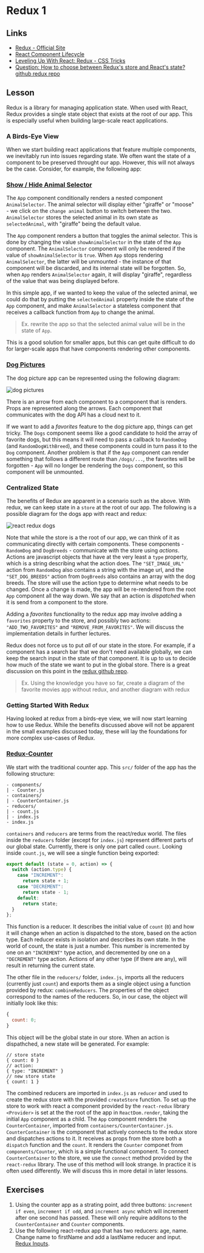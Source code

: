 # Redux 1

## Links

* [Redux - Official Site](https://redux.js.org/)
* [React Component Lifecycle](https://reactjs.org/docs/react-component.html#the-component-lifecycle)
* [Leveling Up With React: Redux - CSS Tricks](https://css-tricks.com/learning-react-redux/)
* [Question: How to choose between Redux's store and React's state? github redux repo](https://github.com/reactjs/redux/issues/1287)

## Lesson

Redux is a library for managing application state. When used with React, Redux provides a single state object that exists at the root of our app. This is especially useful when building large-scale react applications.

### A Birds-Eye View

When we start building react applications that feature multiple components, we inevitably run into issues regarding state. We often want the state of a component to be preserved throught our app. However, this will not always be the case. Consider, for example, the following app:

### [Show / Hide Animal Selector](https://codesandbox.io/s/py858r28j0)

The `App` component conditionally renders a nested component `AnimalSelector`. The animal selector will display either "giraffe" or "moose" - we click on the `change animal` button to switch between the two. `AnimalSelector` stores the selected animal in its own state as `selectedAnimal`, with "giraffe" being the default value.

The `App` component renders a button that toggles the animal selector. This is done by changing the value `showAnimalSelector` in the state of the `App` component. The `AnimalSelector` component will only be rendered if the value of `showAnimalSelector` is `true`. When `App` stops rendering `AnimalSelector`, the latter will be unmounted - the instance of that component will be discarded, and its internal state will be forgotten. So, when `App` renders `AnimalSelector` again, it will display "giraffe", regardless of the value that was being displayed before.

In this simple app, if we wanted to keep the value of the selected animal, we could do that by putting the `selectedAnimal` property inside the state of the `App` component, and make `AnimalSelector` a stateless component that receives a callback function from `App` to change the animal.

> Ex. rewrite the app so that the selected animal value will be in the state of `App`.

This is a good solution for smaller apps, but this can get quite difficult to do for larger-scale apps that have components rendering other components.

### [Dog Pictures](https://codesandbox.io/s/8z91lzo50)

The dog picture app can be represented using the following diagram:

![dog pictures](assets/react_dogs.png?raw=true)

There is an arrow from each component to a component that is renders. Props are represented along the arrows. Each component that communicates with the dog API has a cloud next to it.

If we want to add a _favorites_ feature to the dog picture app, things can get tricky. The `Dogs` component seems like a good candidate to hold the array of favorite dogs, but this means it will need to pass a callback to `RandomDog` (and `RandomDogWithBreed`), and these components could in turn pass it to the `Dog` component. Another problem is that if the `App` component can render something that follows a different route than `/dogs/...`, the favorites will be forgotten - `App` will no longer be rendering the `Dogs` component, so this component will be unmounted.

### Centralized State

The benefits of Redux are apparent in a scenario such as the above. With redux, we can keep state in a `store` at the root of our app. The following is a possible diagram for the dogs app with react and redux:

![react redux dogs](assets/react_redux_dogs.png?raw=true)

Note that while the store is a the root of our app, we can think of it as communicating directly with certain components. These components - `RandomDog` and `DogBreeds` - communicate with the store using _actions_. Actions are javascript objects that have at the very least a `type` property, which is a string describing what the action does. The `"SET_IMAGE_URL"` action from `RandomDog` also contains a string with the image url, and the `"SET_DOG_BREEDS"` action from `DogBreeds` also contains an array with the dog breeds. The store will use the action type to determine what needs to be changed. Once a change is made, the app will be re-rendered from the root `App` component all the way down. We say that an action is _dispatched_ when it is send from a component to the store.

Adding a _favorites_ functionality to the redux app may involve adding a `favorites` property to the store, and possibly two actions: `"ADD_TWO_FAVORITES"` and `"REMOVE_FROM_FAVORITES"`. We will discuss the implementation details in further lectures.

Redux does not force us to put _all_ of our state in the store. For example, if a component has a search bar that we don't need available globally, we can keep the search input in the state of that component. It is up to us to decide how much of the state we want to put in the global store. There is a great discussion on this point in the [redux github repo](https://github.com/reactjs/redux/issues/1287).

> Ex. Using the knowledge you have so far, create a diagram of the favorite movies app without redux, and another diagram with redux

### Getting Started With Redux

Having looked at redux from a birds-eye view, we will now start learning how to use Redux. While the benefits discussed above will not be apparent in the small examples discussed today, these will lay the foundations for more complex use-cases of Redux.

### [Redux-Counter](https://codesandbox.io/s/5w3zprwzop)

We start with the traditional counter app. This `src/` folder of the app has the following structure:

```text
- components/
| - Counter.js
- containers/
| - CounterContainer.js
- reducers/
| - count.js
| - index.js
- index.js
```

`containers` and `reducers` are terms from the react/redux world. The files inside the `reducers` folder (except for `index.js`) represent different parts of our global state. Currently, there is only one part called `count`. Looking inside `count.js`, we will see a single function being exported:

```js
export default (state = 0, action) => {
  switch (action.type) {
    case "INCREMENT":
      return state + 1;
    case "DECREMENT":
      return state - 1;
    default:
      return state;
  }
};
```

This function is a reducer. It describes the initial value of `count` (`0`) and how it will change when an action is dispatched to the store, based on the action type. Each reducer exists in isolation and describes its own state. In the world of count, the state is just a number. This number is incremented by one on an `"INCREMENT"` type action, and decremented by one on a `"DECREMENT"` type action. Actions of any other type (if there are any), will result in returning the current state.

The other file in the `reducers/` folder, `index.js`, imports all the reducers (currently just `count`) and exports them as a single object using a function provided by redux: `combineReducers`. The properties of the object correspond to the names of the reducers. So, in our case, the object will initially look like this:

```js
{
  count: 0;
}
```

This object will be the global state in our store. When an action is dispathched, a new state will be generated. For example:

```text
// store state
{ count: 0 }
// action:
{ type: "INCREMENT" }
// new store state
{ count: 1 }
```

The combined reducers are imported in `index.js` as `reducer` and used to create the redux store with the provided `createStore` function. To set up the store to work with react a component provided by the `react-redux` library `<Provider>` is set at the the root of the app in `ReactDom.render`, taking the initial `App` component as a child. The `App` component renders the `CounterContainer`, imported from `containers/CounterContainer.js`. `CounterContainer` is the component that actively connects to the redux store and dispatches actions to it. It receives as props from the store both a `dispatch` function and the `count`. It renders the `Counter` componet from `components/Counter`, which is a simple functional component. To connect `CounterContainer` to the store, we use the `connect` method provided by the `react-redux` library. The use of this method will look strange. In practice it is often used differently. We will discuss this in more detail in later lessons.

## Exercises

1. Using the counter app as a strating point, add three buttons: `increment if even`, `increment if odd`, and `increment async` which will increment after one second has passed. These will only require additons to the `CounterContainer` and `Counter` components.
2. Use the following react-redux app that has two reducers: age, name. Change name to firstName and add a lastName reducer and input. [Redux Inputs](https://codesandbox.io/s/k23y2qlwr7).
